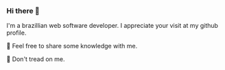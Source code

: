 ### Hi there 👋

I'm a brazillian web software developer. I appreciate your visit at my github profile.

🚀 Feel free to share some knowledge with me.




🐍 Don't tread on me.
